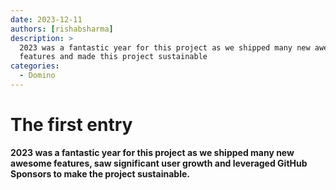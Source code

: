 ```yaml
---
date: 2023-12-11
authors: [rishabsharma]
description: >
  2023 was a fantastic year for this project as we shipped many new awesome
  features and made this project sustainable
categories:
  - Domino
---
```


# The first entry

**2023 was a fantastic year for this project as we shipped many new awesome
features, saw significant user growth and leveraged GitHub Sponsors to make the
project sustainable.**
